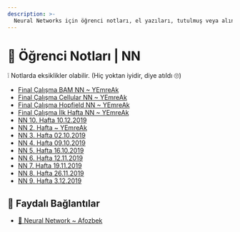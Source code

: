```yaml
---
description: >-
  Neural Networks için öğrenci notları, el yazıları, tutulmuş veya alınmış notlar
---
```


# 📕 Öğrenci Notları  \| NN

❕ Notlarda eksiklikler olabilir. (Hiç yoktan iyidir, diye atıldı 🙄)

<!--YPackage.YGitbookIntegration-tarafından-otomatik-oluşturulmuştur-->

- [Final Çalışma BAM NN ~ YEmreAk](Final%20%C3%87al%C4%B1%C5%9Fma%20BAM%20NN%20~%20YEmreAk.pdf)
- [Final Çalışma Cellular NN ~ YEmreAk](Final%20%C3%87al%C4%B1%C5%9Fma%20Cellular%20NN%20~%20YEmreAk.pdf)
- [Final Çalışma Hopfield NN ~ YEmreAk](Final%20%C3%87al%C4%B1%C5%9Fma%20Hopfield%20NN%20~%20YEmreAk.pdf)
- [Final Çalışma İlk Hafta NN ~ YEmreAk](Final%20%C3%87al%C4%B1%C5%9Fma%20%C4%B0lk%20Hafta%20NN%20~%20YEmreAk.pdf)
- [NN 10. Hafta 10.12.2019](NN%2010.%20Hafta%2010.12.2019.pdf)
- [NN 2. Hafta ~ YEmreAk](NN%202.%20Hafta%20~%20YEmreAk.pdf)
- [NN 3. Hafta 02.10.2019](NN%203.%20Hafta%2002.10.2019.pdf)
- [NN 4. Hafta 09.10.2019](NN%204.%20Hafta%2009.10.2019.pdf)
- [NN 5. Hafta 16.10.2019](NN%205.%20Hafta%2016.10.2019.pdf)
- [NN 6. Hafta 12.11.2019](NN%206.%20Hafta%2012.11.2019.pdf)
- [NN 7. Hafta 19.11.2019](NN%207.%20Hafta%2019.11.2019.pdf)
- [NN 8. Hafta 26.11.2019](NN%208.%20Hafta%2026.11.2019.pdf)
- [NN 9. Hafta 3.12.2019](NN%209.%20Hafta%203.12.2019.pdf)

<!--YPackage.YGitbookIntegration-tarafından-otomatik-oluşturulmuştur-->

## 🔗 Faydalı Bağlantılar

- [🧠 Neural Network ~ Afozbek](https://afozbek.github.io/neural-final/)
